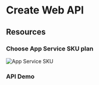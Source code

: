 # Create Web API

## Resources

### Choose App Service SKU plan

![App Service SKU](app-service-sku.png)

### API Demo
